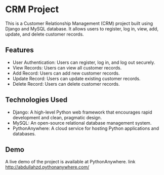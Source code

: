 # CRM Project

This is a Customer Relationship Management (CRM) project built using Django and MySQL database. It allows users to register, log in, view, add, update, and delete customer records.

## Features

- User Authentication: Users can register, log in, and log out securely.
- View Records: Users can view all customer records.
- Add Record: Users can add new customer records.
- Update Record: Users can update existing customer records.
- Delete Record: Users can delete customer records.

## Technologies Used

- Django: A high-level Python web framework that encourages rapid development and clean, pragmatic design.
- MySQL: An open-source relational database management system.
- PythonAnywhere: A cloud service for hosting Python applications and databases.

## Demo
A live demo of the project is available at PythonAnywhere.
link   http://abdullahzd.pythonanywhere.com/
